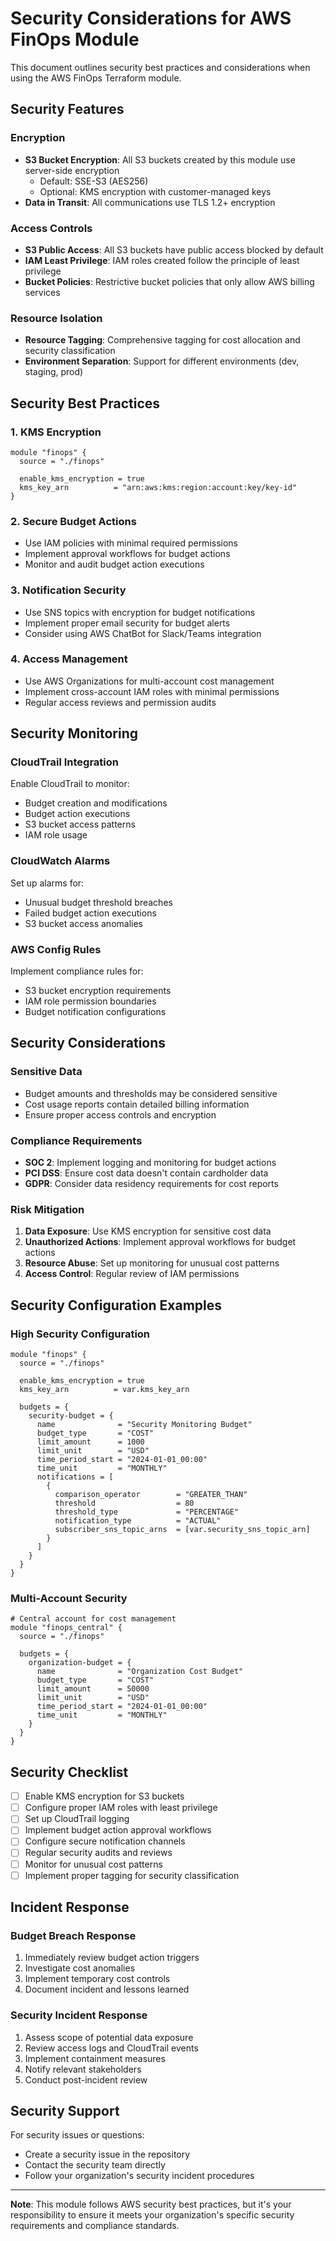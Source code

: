 # Security Considerations for AWS FinOps Module

This document outlines security best practices and considerations when using the AWS FinOps Terraform module.

## Security Features

### Encryption
- **S3 Bucket Encryption**: All S3 buckets created by this module use server-side encryption
  - Default: SSE-S3 (AES256)
  - Optional: KMS encryption with customer-managed keys
- **Data in Transit**: All communications use TLS 1.2+ encryption

### Access Controls
- **S3 Public Access**: All S3 buckets have public access blocked by default
- **IAM Least Privilege**: IAM roles created follow the principle of least privilege
- **Bucket Policies**: Restrictive bucket policies that only allow AWS billing services

### Resource Isolation
- **Resource Tagging**: Comprehensive tagging for cost allocation and security classification
- **Environment Separation**: Support for different environments (dev, staging, prod)

## Security Best Practices

### 1. KMS Encryption
```hcl
module "finops" {
  source = "./finops"
  
  enable_kms_encryption = true
  kms_key_arn          = "arn:aws:kms:region:account:key/key-id"
}
```

### 2. Secure Budget Actions
- Use IAM policies with minimal required permissions
- Implement approval workflows for budget actions
- Monitor and audit budget action executions

### 3. Notification Security
- Use SNS topics with encryption for budget notifications
- Implement proper email security for budget alerts
- Consider using AWS ChatBot for Slack/Teams integration

### 4. Access Management
- Use AWS Organizations for multi-account cost management
- Implement cross-account IAM roles with minimal permissions
- Regular access reviews and permission audits

## Security Monitoring

### CloudTrail Integration
Enable CloudTrail to monitor:
- Budget creation and modifications
- Budget action executions
- S3 bucket access patterns
- IAM role usage

### CloudWatch Alarms
Set up alarms for:
- Unusual budget threshold breaches
- Failed budget action executions
- S3 bucket access anomalies

### AWS Config Rules
Implement compliance rules for:
- S3 bucket encryption requirements
- IAM role permission boundaries
- Budget notification configurations

## Security Considerations

### Sensitive Data
- Budget amounts and thresholds may be considered sensitive
- Cost usage reports contain detailed billing information
- Ensure proper access controls and encryption

### Compliance Requirements
- **SOC 2**: Implement logging and monitoring for budget actions
- **PCI DSS**: Ensure cost data doesn't contain cardholder data
- **GDPR**: Consider data residency requirements for cost reports

### Risk Mitigation
1. **Data Exposure**: Use KMS encryption for sensitive cost data
2. **Unauthorized Actions**: Implement approval workflows for budget actions
3. **Resource Abuse**: Set up monitoring for unusual cost patterns
4. **Access Control**: Regular review of IAM permissions

## Security Configuration Examples

### High Security Configuration
```hcl
module "finops" {
  source = "./finops"
  
  enable_kms_encryption = true
  kms_key_arn          = var.kms_key_arn
  
  budgets = {
    security-budget = {
      name              = "Security Monitoring Budget"
      budget_type       = "COST"
      limit_amount      = 1000
      limit_unit        = "USD"
      time_period_start = "2024-01-01_00:00"
      time_unit         = "MONTHLY"
      notifications = [
        {
          comparison_operator        = "GREATER_THAN"
          threshold                  = 80
          threshold_type             = "PERCENTAGE"
          notification_type          = "ACTUAL"
          subscriber_sns_topic_arns  = [var.security_sns_topic_arn]
        }
      ]
    }
  }
}
```

### Multi-Account Security
```hcl
# Central account for cost management
module "finops_central" {
  source = "./finops"
  
  budgets = {
    organization-budget = {
      name              = "Organization Cost Budget"
      budget_type       = "COST"
      limit_amount      = 50000
      limit_unit        = "USD"
      time_period_start = "2024-01-01_00:00"
      time_unit         = "MONTHLY"
    }
  }
}
```

## Security Checklist

- [ ] Enable KMS encryption for S3 buckets
- [ ] Configure proper IAM roles with least privilege
- [ ] Set up CloudTrail logging
- [ ] Implement budget action approval workflows
- [ ] Configure secure notification channels
- [ ] Regular security audits and reviews
- [ ] Monitor for unusual cost patterns
- [ ] Implement proper tagging for security classification

## Incident Response

### Budget Breach Response
1. Immediately review budget action triggers
2. Investigate cost anomalies
3. Implement temporary cost controls
4. Document incident and lessons learned

### Security Incident Response
1. Assess scope of potential data exposure
2. Review access logs and CloudTrail events
3. Implement containment measures
4. Notify relevant stakeholders
5. Conduct post-incident review

## Security Support

For security issues or questions:
- Create a security issue in the repository
- Contact the security team directly
- Follow your organization's security incident procedures

---

**Note**: This module follows AWS security best practices, but it's your responsibility to ensure it meets your organization's specific security requirements and compliance standards. 